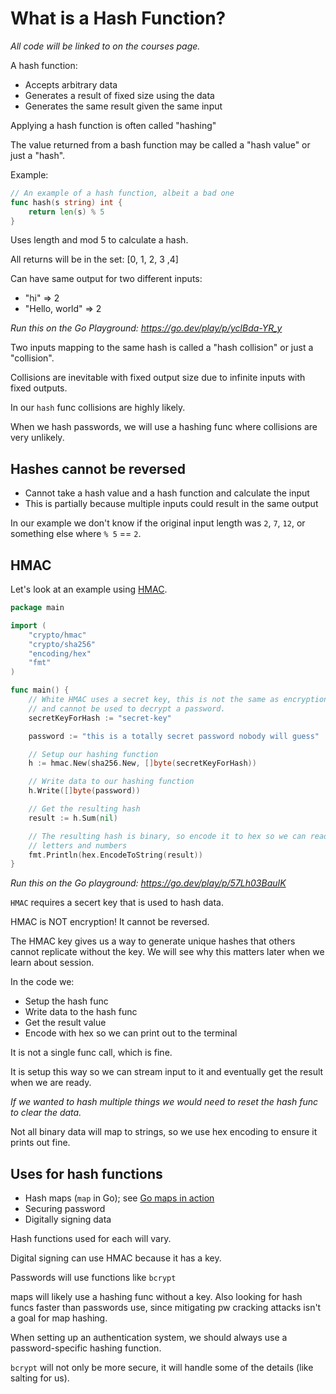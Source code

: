 # What is a Hash Function?

*All code will be linked to on the courses page.*

A hash function:
- Accepts arbitrary data
- Generates a result of fixed size using the data
- Generates the same result given the same input

Applying a hash function is often called "hashing"

The value returned from a bash function may be called a "hash value" or just a
"hash".

Example:

```go
// An example of a hash function, albeit a bad one
func hash(s string) int {
    return len(s) % 5
}
```

Uses length and mod 5 to calculate a hash.

All returns will be in the set: [0, 1, 2, 3 ,4]

Can have same output for two different inputs:
- "hi" => 2
- "Hello, world" => 2

*Run this on the Go Playground: <https://go.dev/play/p/yclBda-YR_y>*

Two inputs mapping to the same hash is called a "hash collision" or just a
"collision".

Collisions are inevitable with fixed output size due to infinite inputs with
fixed outputs.

In our `hash` func collisions are highly likely.

When we hash passwords, we will use a hashing func where collisions are very
unlikely.


## Hashes cannot be reversed

- Cannot take a hash value and a hash function and calculate the input
- This is partially because multiple inputs could result in the same
output

In our example we don't know if the original input length was `2`, `7`, `12`,
or something else where `% 5` == `2`.

## HMAC

Let's look at an example using [HMAC](https://en.wikipedia.org/wiki/HMAC).

```go
package main

import (
    "crypto/hmac"
    "crypto/sha256"
    "encoding/hex"
    "fmt"
)

func main() {
    // White HMAC uses a secret key, this is not the same as encryption
    // and cannot be used to decrypt a password.
    secretKeyForHash := "secret-key"

    password := "this is a totally secret password nobody will guess"

    // Setup our hashing function
    h := hmac.New(sha256.New, []byte(secretKeyForHash))

    // Write data to our hashing function
    h.Write([]byte(password))

    // Get the resulting hash
    result := h.Sum(nil)

    // The resulting hash is binary, so encode it to hex so we can read it as
    // letters and numbers
    fmt.Println(hex.EncodeToString(result))
}
```

*Run this on the Go playground: <https://go.dev/play/p/57Lh03BauIK>*

`HMAC` requires a secert key that is used to hash data.

HMAC is NOT encryption! It cannot be reversed.

The HMAC key gives us a way to generate unique hashes that others cannot
replicate without the key.
We will see why this matters later when we learn about session.

In the code we:
- Setup the hash func
- Write data to the hash func
- Get the result value
- Encode with hex so we can print out to the terminal

It is not a single func call, which is fine.

It is setup this way so we can stream input to it and eventually get the result
when we are ready.

*If we wanted to hash multiple things we would need to reset the hash func to clear the data.*

Not all binary data will map to strings, so we use hex encoding to ensure it
prints out fine.

## Uses for hash functions

- Hash maps (`map` in Go); see [Go maps in action](https://go.dev/blog/maps)
- Securing password
- Digitally signing data

Hash functions used for each will vary.

Digital signing can use HMAC because it has a key.

Passwords will use functions like `bcrypt`

maps will likely use a hashing func without a key.
Also looking for hash funcs faster than passwords use, since mitigating pw
cracking attacks isn't a goal for map hashing.

When setting up an authentication system, we should always use a
password-specific hashing function.

`bcrypt` will not only be more secure, it will handle some of the details (like 
salting for us).
